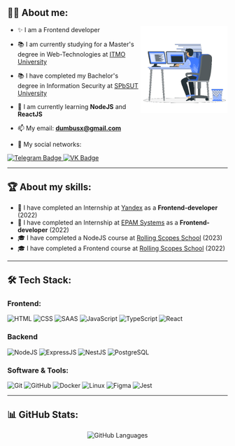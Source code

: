 ## 👨‍💻 About me:

<picture> <img align="right" src="./images/about.gif" width = 200px> </picture>

- ✨ I am a Frontend developer

- 📚 I am currently studying for a Master's degree in Web-Technologies at [ITMO University](https://en.itmo.ru/)

- 📚 I have completed my Bachelor's degree in Information Security at [SPbSUT University](https://www.sut.ru/eng) 

- 🌱 I am currently learning **NodeJS** and **ReactJS**

- 📫 My email: **dumbusx@gmail.com**

- 📢 My social networks:

<div id="socials">
  <a href="https://t.me/Dum_bus">
    <img src="https://img.shields.io/badge/Telegram-2CA5E0?style=for-the-badge&logo=telegram&logoColor=white" alt="Telegram Badge"/>
  </a>
  <a href="https://vk.com/dum_bus">
    <img src="https://img.shields.io/badge/vkontakte-%232E87FB.svg?&style=for-the-badge&logo=vk&logoColor=white" alt="VK Badge"/>
  </a>
</div>

___

##  🏆 About my skills:

- 💼 I have completed an Internship at [Yandex](https://yandex.com/) as a **Frontend-developer** (2022)
- 💼 I have completed an Internship at [EPAM Systems](https://www.epam.com/) as a **Frontend-developer** (2022)
- 🎓 I have completed a NodeJS course at [Rolling Scopes School](https://rs.school/) (2023)
- 🎓 I have completed a Frontend course at [Rolling Scopes School](https://rs.school/) (2022)

___

## 🛠️ Tech Stack:

### Frontend:
  ![HTML](https://img.shields.io/badge/HTML5-E34F26?style=for-the-badge&logo=html5&logoColor=white)
  ![CSS](https://img.shields.io/badge/CSS3-1572B6?style=for-the-badge&logo=css3&logoColor=white)
  ![SAAS](https://img.shields.io/badge/Sass-CC6699?style=for-the-badge&logo=sass&logoColor=white)
  ![JavaScript](https://img.shields.io/badge/JavaScript-F7DF1E?style=for-the-badge&logo=javascript&logoColor=black)
  ![TypeScript](https://img.shields.io/badge/TypeScript-007ACC?style=for-the-badge&logo=typescript&logoColor=white)
  ![React](https://img.shields.io/badge/React-000000?style=for-the-badge&logo=react&logoColor=61DAFB)

### Backend
  ![NodeJS](https://img.shields.io/badge/Node.js-43853D?style=for-the-badge&logo=node.js&logoColor=white)
  ![ExpressJS](https://img.shields.io/badge/Express.js-000000?style=for-the-badge&logo=Express&logoColor=white)
  ![NestJS](https://img.shields.io/badge/Nest.js-E0234E?style=for-the-badge&logo=NestJS&logoColor=white)
  ![PostgreSQL](https://img.shields.io/badge/PostgreSQL-316192?style=for-the-badge&logo=postgresql&logoColor=white)

### Software & Tools:
  ![Git](https://img.shields.io/badge/git-%23F05033.svg?style=for-the-badge&logo=git&logoColor=white)
  ![GitHub](https://img.shields.io/badge/GitHub-000000?style=for-the-badge&logo=github&logoColor=white)
  ![Docker](https://img.shields.io/badge/Docker-2496ED?style=for-the-badge&logo=Docker&logoColor=white)
  ![Linux](https://img.shields.io/badge/Linux-FCC624?style=for-the-badge&logo=linux&logoColor=black)
  ![Figma](https://img.shields.io/badge/Figma-F24E1E?style=for-the-badge&logo=figma&logoColor=white)
  ![Jest](https://img.shields.io/badge/Jest-323330?style=for-the-badge&logo=Jest&logoColor=white)

___

## 📊 GitHub Stats:

<div align="center">

  ![GitHub Languages](https://github-readme-stats.vercel.app/api/top-langs/?username=dumbus&theme=transparent)
  
</div>

